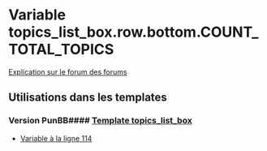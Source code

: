 # Variable topics_list_box.row.bottom.COUNT_TOTAL_TOPICS
[Explication sur le forum des forums](http://forum.forumactif.com/t294113-listing-des-variables#topics_list_box.row.bottom.COUNT_TOTAL_TOPICS)
## Utilisations dans les templates
### Version PunBB#### [Template topics_list_box](punbb/topics_list_box.md)
* [Variable à la ligne 114](../punbb/topics_list_box.tpl#L114)